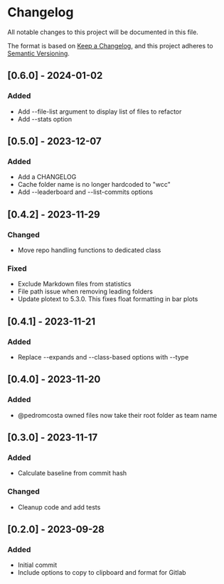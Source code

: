 # Changelog

All notable changes to this project will be documented in this file.

The format is based on [Keep a Changelog](https://keepachangelog.com/en/1.0.0/),
and this project adheres to [Semantic Versioning](https://semver.org/spec/v2.0.0.html).

## [0.6.0] - 2024-01-02

### Added

- Add --file-list argument to display list of files to refactor
- Add --stats option

## [0.5.0] - 2023-12-07

### Added

- Add a CHANGELOG
- Cache folder name is no longer hardcoded to "wcc"
- Add --leaderboard and --list-commits options

## [0.4.2] - 2023-11-29

### Changed

- Move repo handling functions to dedicated class

### Fixed

- Exclude Markdown files from statistics
- File path issue when removing leading folders
- Update plotext to 5.3.0. This fixes float formatting in bar plots

## [0.4.1] - 2023-11-21

### Added

- Replace --expands and --class-based options with --type

## [0.4.0] - 2023-11-20

### Added

- @pedromcosta owned files now take their root folder as team name

## [0.3.0] - 2023-11-17

### Added

- Calculate baseline from commit hash

### Changed

- Cleanup code and add tests

## [0.2.0] - 2023-09-28

### Added

- Initial commit
- Include options to copy to clipboard and format for Gitlab

<!-- generated by git-cliff -->
